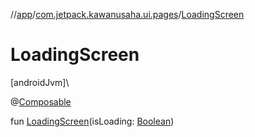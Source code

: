 //[app](../../index.md)/[com.jetpack.kawanusaha.ui.pages](index.md)/[LoadingScreen](-loading-screen.md)

# LoadingScreen

[androidJvm]\

@[Composable](https://developer.android.com/reference/kotlin/androidx/compose/runtime/Composable.html)

fun [LoadingScreen](-loading-screen.md)(isLoading: [Boolean](https://kotlinlang.org/api/latest/jvm/stdlib/kotlin/-boolean/index.html))
